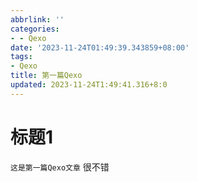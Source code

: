 ```yaml
---
abbrlink: ''
categories:
- - Qexo
date: '2023-11-24T01:49:39.343859+08:00'
tags:
- Qexo
title: 第一篇Qexo
updated: 2023-11-24T1:49:41.316+8:0
---
```

# 标题1

`这是第一篇Qexo文章` 很不错
